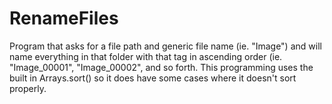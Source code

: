 # RenameFiles
Program that asks for a file path and generic file name (ie. "Image") and will name everything in that folder with that tag in ascending order (ie. "Image_00001", "Image_00002", and so forth. This programming uses the built in Arrays.sort() so it does have some cases where it doesn't sort properly.
